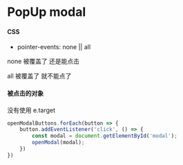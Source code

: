 # PopUp modal

#### CSS
* pointer-events: none || all
<p>none 被覆盖了 还是能点击</p>
<p>all 被覆盖了 就不能点了

#### 被点击的对象
<p>没有使用 e.target<p>

``` javascript
openModalButtons.forEach(button => {
    button.addEventListener('click', () => {
        const modal = document.getElementById('modal');
        openModal(modal);
    })
})
```